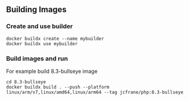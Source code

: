 ## Building Images

### Create and use builder
````
docker buildx create --name mybuilder
docker buildx use mybuilder
````

### Build images and run
For example build 8.3-bullseye image
````
cd 8.3-bullseye
docker buildx build . --push --platform linux/arm/v7,linux/amd64,linux/arm64 --tag jcfrane/php:8.3-bullseye
````
